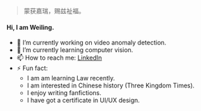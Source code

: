 <!--
### Hi there 👋

**coranholmes/coranholmes** is a ✨ _special_ ✨ repository because its `README.md` (this file) appears on your GitHub profile.

Here are some ideas to get you started:

- 🔭 I’m currently working on ...
- 🌱 I’m currently learning ...
- 👯 I’m looking to collaborate on ...
- 🤔 I’m looking for help with ...
- 💬 Ask me about ...
- 📫 How to reach me: ...
- 😄 Pronouns: ...
- ⚡ Fun fact: ...
-->


> 蒙获嘉瑞，赐兹祉福。


#### Hi, I am Weiling.

- 🔭 I’m currently working on video anomaly detection.
- 🌱 I’m currently learning computer vision.
- 📫 How to reach me: [LinkedIn](https://www.linkedin.com/in/weiling-chen/)
- ⚡ Fun fact: 
  - I am am learning Law recently.
  - I am interested in Chinese history (Three Kingdom Times).
  - I enjoy writing fanfictions.
  - I have got a certificate in UI/UX design.



